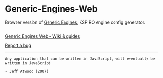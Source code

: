 # Generic-Engines-Web
Browser version of [Generic Engines](https://github.com/PatPL/Generic-Engines), KSP RO engine config generator.

##

[Generic Engines Web - Wiki & guides](https://github.com/PatPL/Generic-Engines-Web/wiki)

[Report a bug](https://github.com/PatPL/Generic-Engines-Web/issues/new/choose)

***

```
Any application that can be written in JavaScript, will eventually be written in JavaScript
                                                                       - Jeff Atwood (2007)
```
